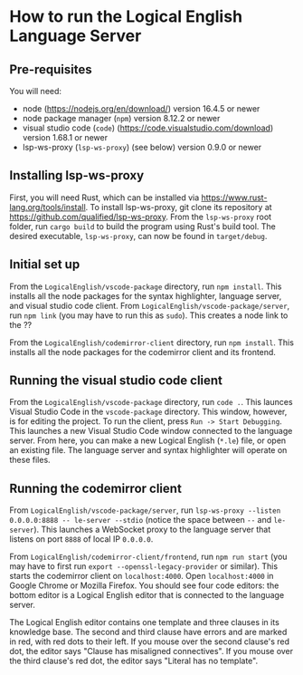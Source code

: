 # How to run the Logical English Language Server
## Pre-requisites
You will need:
 - node (https://nodejs.org/en/download/) version 16.4.5 or newer
 - node package manager (`npm`) version 8.12.2 or newer
 - visual studio code (`code`) (https://code.visualstudio.com/download) version 1.68.1 or newer
 - lsp-ws-proxy (`lsp-ws-proxy`) (see below) version 0.9.0 or newer

## Installing lsp-ws-proxy
First, you will need Rust, which can be installed via https://www.rust-lang.org/tools/install. 
To install lsp-ws-proxy, git clone its repository at https://github.com/qualified/lsp-ws-proxy. From the `lsp-ws-proxy` root folder, run `cargo build` to build the program using Rust's build tool. The desired executable, `lsp-ws-proxy`, can now be found in `target/debug`. 

## Initial set up
From the `LogicalEnglish/vscode-package` directory, run `npm install`. This installs all the node packages for the syntax highlighter, language server, and visual studio code client. 
From `LogicalEnglish/vscode-package/server`, run `npm link` (you may have to run this as `sudo`). This creates a node link to the ??

From the `LogicalEnglish/codemirror-client` directory, run `npm install`. This installs all the node packages for the codemirror client and its frontend.


## Running the visual studio code client
From the `LogicalEnglish/vscode-package` directory, run `code .`. This launces Visual Studio Code in the `vscode-package` directory. This window, however, is for editing the project. 
To run the client, press `Run -> Start Debugging`. This launches a new Visual Studio Code window connected to the language server. From here, you can make a new Logical English (`*.le`) file, or open an existing file. The language server and syntax highlighter will operate on these files.

## Running the codemirror client
From `LogicalEnglish/vscode-package/server`, run `lsp-ws-proxy --listen 0.0.0.0:8888 -- le-server --stdio` (notice the space between `--` and `le-server`). This launches a WebSocket proxy to the language server that listens on port `8888` of local IP `0.0.0.0`. 

From `LogicalEnglish/codemirror-client/frontend`, run `npm run start` (you may have to first run `export --openssl-legacy-provider` or similar). This starts the codemirror client on `localhost:4000`. Open `localhost:4000` in Google Chrome or Mozilla Firefox. You should see four code editors: the bottom editor is a Logical English editor that is connected to the language server. 

The Logical English editor contains one template and three clauses in its knowledge base. The second and third clause have errors and are marked in red, with red dots to their left. If you mouse over the second clause's red dot, the editor says "Clause has misaligned connectives". If you mouse over the third clause's red dot, the editor says "Literal has no template".